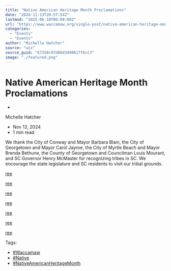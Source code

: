 ```yaml
---
title: "Native American Heritage Month Proclamations"
date: "2024-11-13T20:57:54Z"
lastmod: "2025-06-10T00:00:00Z"
url: "https://www.waccamaw.org/single-post/native-american-heritage-month-proclamations"
categories:
  - "Events"
  - "Events"
author: "Michelle Hatcher"
source: "wix"
source_guid: "67350c97d88d3490617f6cc3"
image: "./featured.png"
---
```


# Native American Heritage Month Proclamations

-

Michelle Hatcher
- Nov 13, 2024
- 1 min read

We thank the City of Conway and Mayor Barbara Blain, the City of Georgetown and Mayor Carol Jayroe, the City of Myrtle Beach and Mayor Brenda Bethune, the County of Georgetown and Councilman Louis Mourant, and SC Governor Henry McMaster for recognizing tribes in SC. We encourage the state legislature and SC residents to visit our tribal grounds.

[ree](https://static.wixstatic.com/media/98a108_7e7ba767405544e49cfcb1a424a1d3c5~mv2.jpg/v1/fill/w_147,h_147,al_c,q_80,usm_0.66_1.00_0.01,blur_2,enc_avif,quality_auto/98a108_7e7ba767405544e49cfcb1a424a1d3c5~mv2.jpg)

[ree](https://static.wixstatic.com/media/98a108_5177c94aec0840bba327bdf92b93422f~mv2.jpg/v1/fill/w_147,h_147,al_c,q_80,usm_0.66_1.00_0.01,blur_2,enc_avif,quality_auto/98a108_5177c94aec0840bba327bdf92b93422f~mv2.jpg)

[ree](https://static.wixstatic.com/media/98a108_4c36f9eab2a64c048e008ed522c68bdb~mv2.jpg/v1/fill/w_147,h_147,al_c,q_80,usm_0.66_1.00_0.01,blur_2,enc_avif,quality_auto/98a108_4c36f9eab2a64c048e008ed522c68bdb~mv2.jpg)

[ree](https://static.wixstatic.com/media/98a108_852434fe995f416c91f0793b3cb3ffff~mv2.jpg/v1/fill/w_147,h_138,al_c,q_80,usm_0.66_1.00_0.01,blur_2,enc_avif,quality_auto/98a108_852434fe995f416c91f0793b3cb3ffff~mv2.jpg)

[ree](https://static.wixstatic.com/media/98a108_5222a6a7d1cd47aebe0cea97654cf91a~mv2.jpg/v1/fill/w_144,h_192,al_c,q_80,usm_0.66_1.00_0.01,blur_2,enc_avif,quality_auto/98a108_5222a6a7d1cd47aebe0cea97654cf91a~mv2.jpg)

[ree](https://static.wixstatic.com/media/98a108_089ab702a1cc41d29e053c1f9220d817~mv2.jpg/v1/fill/w_147,h_196,al_c,q_80,usm_0.66_1.00_0.01,blur_2,enc_avif,quality_auto/98a108_089ab702a1cc41d29e053c1f9220d817~mv2.jpg)

[ree](https://static.wixstatic.com/media/98a108_db34592c2cc64f119f8f240f4912e941~mv2.jpg/v1/fill/w_146,h_230,al_c,q_80,usm_0.66_1.00_0.01,blur_2,enc_avif,quality_auto/98a108_db34592c2cc64f119f8f240f4912e941~mv2.jpg)

Tags:

- [#Waccamaw](https://www.waccamaw.org/updates/tags/waccamaw-1)
- [#Native](https://www.waccamaw.org/updates/tags/native-2)
- [#NativeAmericanHeritageMonth](https://www.waccamaw.org/updates/tags/nativeamericanheritagemonth)

